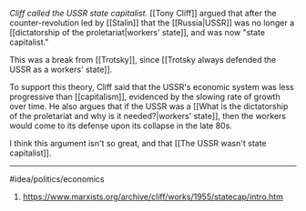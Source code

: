 *Cliff called the USSR state capitalist.* [[Tony Cliff]] argued that after the counter-revolution led by [[Stalin]] that the [[Russia|USSR]] was no longer a [[dictatorship of the proletariat|workers' state]], and was now "state capitalist."

This was a break from [[Trotsky]], since [[Trotsky always defended the USSR as a workers' state]]. 

To support this theory, Cliff said that the USSR's economic system was less progressive than [[capitalism]], evidenced by the slowing rate of growth over time. He also argues that if the USSR was a [[What is the dictatorship of the proletariat and why is it needed?|workers' state]], then the workers would come to its defense upon its collapse in the late 80s. 

I think this argument isn't so great, and that [[The USSR wasn't state capitalist]]. 

---
#idea/politics/economics 

1. https://www.marxists.org/archive/cliff/works/1955/statecap/intro.htm